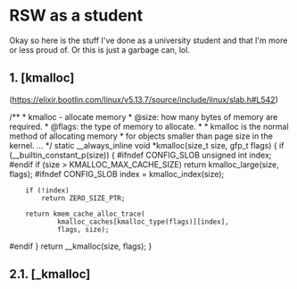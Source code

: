 # RSW as a student
Okay so here is the stuff I've done as a university student and that I'm more or less proud of. Or this is just a garbage can, lol.



## 1. [kmalloc]
(https://elixir.bootlin.com/linux/v5.13.7/source/include/linux/slab.h#L542)

/**
 \* kmalloc - allocate memory
 \* @size: how many bytes of memory are required.
 \* @flags: the type of memory to allocate.
 \*
 \* kmalloc is the normal method of allocating memory
 \* for objects smaller than page size in the kernel.
 ...
 \*/
static __always_inline void *kmalloc(size_t size, gfp_t flags)
{
	if (__builtin_constant_p(size)) {
#ifndef CONFIG_SLOB
		unsigned int index;
#endif
		if (size > KMALLOC_MAX_CACHE_SIZE)
			return kmalloc_large(size, flags);
#ifndef CONFIG_SLOB
		index = kmalloc_index(size);

		if (!index)
			return ZERO_SIZE_PTR;

		return kmem_cache_alloc_trace(
				kmalloc_caches[kmalloc_type(flags)][index],
				flags, size);
#endif
	}
	return __kmalloc(size, flags);
}

## 2.1. [_kmalloc]

